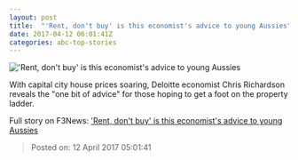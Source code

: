```yaml
---
layout: post
title:  "'Rent, don't buy' is this economist's advice to young Aussies"
date: 2017-04-12 06:01:41Z
categories: abc-top-stories
---
```


!['Rent, don't buy' is this economist's advice to young Aussies](http://www.abc.net.au/news/image/8439500-1x1-700x700.jpg)

With capital city house prices soaring, Deloitte economist Chris Richardson reveals the "one bit of advice" for those hoping to get a foot on the property ladder.


Full story on F3News: ['Rent, don't buy' is this economist's advice to young Aussies](http://www.f3nws.com/n/fmR3G)

> Posted on: 12 April 2017 05:01:41
